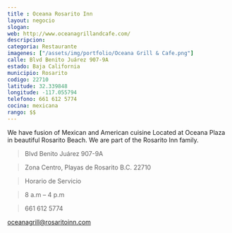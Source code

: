 ```yaml
---
title : Oceana Rosarito Inn
layout: negocio
slogan: 
web: http://www.oceanagrillandcafe.com/
descripcion: 
categoria: Restaurante
imagenes: ["/assets/img/portfolio/Oceana Grill & Cafe.png"]
calle: Blvd Benito Juárez 907-9A
estado: Baja California
municipio: Rosarito
codigo: 22710
latitude: 32.339848
longitude: -117.055794
telefono: 661 612 5774
cocina: mexicana
rango: $$
---
```


We have fusion of Mexican and American cuisine Located at Oceana Plaza in beautiful Rosarito Beach. We are part of the Rosarito Inn family.

>Blvd Benito Juárez 907-9A

>Zona Centro, Playas de Rosarito B.C. 22710

>Horario de Servicio 

>8 a.m – 4 p.m

>661 612 5774

<oceanagrill@rosaritoinn.com>
